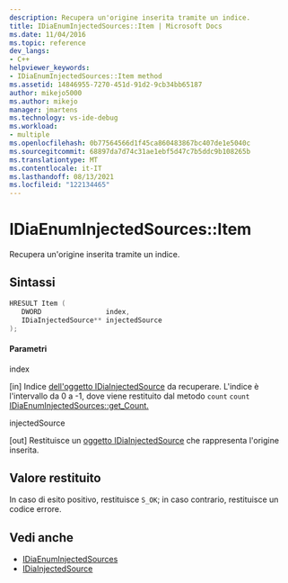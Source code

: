 ```yaml
---
description: Recupera un'origine inserita tramite un indice.
title: IDiaEnumInjectedSources::Item | Microsoft Docs
ms.date: 11/04/2016
ms.topic: reference
dev_langs:
- C++
helpviewer_keywords:
- IDiaEnumInjectedSources::Item method
ms.assetid: 14846955-7270-451d-91d2-9cb34bb65187
author: mikejo5000
ms.author: mikejo
manager: jmartens
ms.technology: vs-ide-debug
ms.workload:
- multiple
ms.openlocfilehash: 0b77564566d1f45ca860483867bc407de1e5040c
ms.sourcegitcommit: 68897da7d74c31ae1ebf5d47c7b5ddc9b108265b
ms.translationtype: MT
ms.contentlocale: it-IT
ms.lasthandoff: 08/13/2021
ms.locfileid: "122134465"
---
```

# <a name="idiaenuminjectedsourcesitem"></a>IDiaEnumInjectedSources::Item
Recupera un'origine inserita tramite un indice.

## <a name="syntax"></a>Sintassi

```C++
HRESULT Item ( 
   DWORD                index,
   IDiaInjectedSource** injectedSource
);
```

#### <a name="parameters"></a>Parametri
 index

[in] Indice [dell'oggetto IDiaInjectedSource](../../debugger/debug-interface-access/idiainjectedsource.md) da recuperare. L'indice è l'intervallo da 0 a -1, dove viene restituito dal metodo `count` `count` [IDiaEnumInjectedSources::get_Count.](../../debugger/debug-interface-access/idiaenuminjectedsources-get-count.md)

 injectedSource

[out] Restituisce un [oggetto IDiaInjectedSource](../../debugger/debug-interface-access/idiainjectedsource.md) che rappresenta l'origine inserita.

## <a name="return-value"></a>Valore restituito
 In caso di esito positivo, restituisce `S_OK`; in caso contrario, restituisce un codice errore.

## <a name="see-also"></a>Vedi anche
- [IDiaEnumInjectedSources](../../debugger/debug-interface-access/idiaenuminjectedsources.md)
- [IDiaInjectedSource](../../debugger/debug-interface-access/idiainjectedsource.md)
